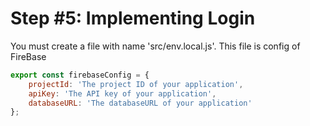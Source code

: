 # Step #5: Implementing Login

You must create a file with name 'src/env.local.js'.
This file is config of FireBase

```javascript
export const firebaseConfig = {
    projectId: 'The project ID of your application',
    apiKey: 'The API key of your application',
    databaseURL: 'The databaseURL of your application'
};
```
